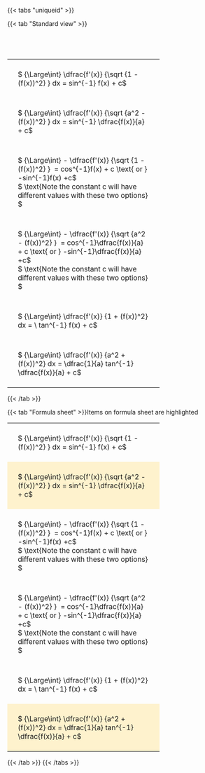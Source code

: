 ---
---

{{< tabs "uniqueid" >}}

{{< tab "Standard view" >}}

#  
<br>
<style type="text/css">
#T_5e360 th.col_heading {
  text-align: left;
  font-size: 1em;
}
#T_5e360 td {
  text-align: left;
  font-size: 1em;
  padding: 1.5em;
}
#T_5e360_row0_col0, #T_5e360_row1_col0, #T_5e360_row2_col0, #T_5e360_row3_col0, #T_5e360_row4_col0, #T_5e360_row5_col0 {
  width: 300px;
  white-space: pre-wrap;
}
</style>
<table id="T_5e360">
  <thead>
  </thead>
  <tbody>
    <tr>
      <td id="T_5e360_row0_col0" class="data row0 col0" >$ {\Large\int} \dfrac{f'(x)} {\sqrt {1 - (f(x))^2} } dx = sin^{-1} f(x) + c$</td>
    </tr>
    <tr>
      <td id="T_5e360_row1_col0" class="data row1 col0" >$ {\Large\int} \dfrac{f'(x)} {\sqrt {a^2 - (f(x))^2} } dx = sin^{-1} \dfrac{f(x)}{a} + c$</td>
    </tr>
    <tr>
      <td id="T_5e360_row2_col0" class="data row2 col0" >$ {\Large\int} - \dfrac{f'(x)} {\sqrt {1 - (f(x))^2} }  = cos^{-1}f(x) + c \text{ or } -sin^{-1}f(x) +c$
$ \text{Note the constant c will have different values with these two options} $</td>
    </tr>
    <tr>
      <td id="T_5e360_row3_col0" class="data row3 col0" >$ {\Large\int} - \dfrac{f'(x)} {\sqrt {a^2 - (f(x))^2} }  = cos^{-1}\dfrac{f(x)}{a} + c \text{ or } -sin^{-1}\dfrac{f(x)}{a} +c$
$ \text{Note the constant c will have different values with these two options} $</td>
    </tr>
    <tr>
      <td id="T_5e360_row4_col0" class="data row4 col0" >$ {\Large\int} \dfrac{f'(x)} {1 + (f(x))^2} dx = \ tan^{-1} f(x) + c$</td>
    </tr>
    <tr>
      <td id="T_5e360_row5_col0" class="data row5 col0" >$ {\Large\int} \dfrac{f'(x)} {a^2 + (f(x))^2} dx = \dfrac{1}{a} tan^{-1} \dfrac{f(x)}{a} + c$</td>
    </tr>
  </tbody>
</table>
{{< /tab >}}

{{< tab "Formula sheet" >}}Items on formula sheet are highlighted<style type="text/css">
#T_989f2 th.col_heading {
  text-align: left;
  font-size: 1em;
}
#T_989f2 td {
  text-align: left;
  font-size: 1em;
  padding: 1.5em;
}
#T_989f2_row0_col0, #T_989f2_row2_col0, #T_989f2_row3_col0, #T_989f2_row4_col0 {
  width: 300px;
  white-space: pre-wrap;
}
#T_989f2_row1_col0, #T_989f2_row5_col0 {
  width: 300px;
  background-color: rgba(255,194,10, 0.2);
  white-space: pre-wrap;
}
</style>
<table id="T_989f2">
  <thead>
  </thead>
  <tbody>
    <tr>
      <td id="T_989f2_row0_col0" class="data row0 col0" >$ {\Large\int} \dfrac{f'(x)} {\sqrt {1 - (f(x))^2} } dx = sin^{-1} f(x) + c$</td>
    </tr>
    <tr>
      <td id="T_989f2_row1_col0" class="data row1 col0" >$ {\Large\int} \dfrac{f'(x)} {\sqrt {a^2 - (f(x))^2} } dx = sin^{-1} \dfrac{f(x)}{a} + c$</td>
    </tr>
    <tr>
      <td id="T_989f2_row2_col0" class="data row2 col0" >$ {\Large\int} - \dfrac{f'(x)} {\sqrt {1 - (f(x))^2} }  = cos^{-1}f(x) + c \text{ or } -sin^{-1}f(x) +c$
$ \text{Note the constant c will have different values with these two options} $</td>
    </tr>
    <tr>
      <td id="T_989f2_row3_col0" class="data row3 col0" >$ {\Large\int} - \dfrac{f'(x)} {\sqrt {a^2 - (f(x))^2} }  = cos^{-1}\dfrac{f(x)}{a} + c \text{ or } -sin^{-1}\dfrac{f(x)}{a} +c$
$ \text{Note the constant c will have different values with these two options} $</td>
    </tr>
    <tr>
      <td id="T_989f2_row4_col0" class="data row4 col0" >$ {\Large\int} \dfrac{f'(x)} {1 + (f(x))^2} dx = \ tan^{-1} f(x) + c$</td>
    </tr>
    <tr>
      <td id="T_989f2_row5_col0" class="data row5 col0" >$ {\Large\int} \dfrac{f'(x)} {a^2 + (f(x))^2} dx = \dfrac{1}{a} tan^{-1} \dfrac{f(x)}{a} + c$</td>
    </tr>
  </tbody>
</table>
{{< /tab >}}
{{< /tabs >}}